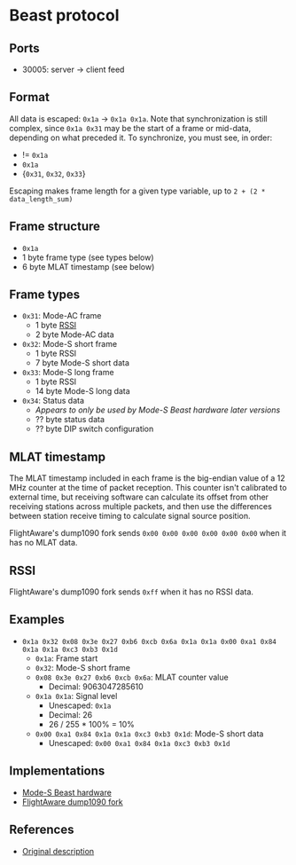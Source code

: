 # Beast protocol

## Ports

* 30005: server -> client feed

## Format

All data is escaped: `0x1a` -> `0x1a 0x1a`. Note that synchronization is still
complex, since `0x1a 0x31` may be the start of a frame or mid-data, depending
on what preceded it. To synchronize, you must see, in order:
* != `0x1a`
* `0x1a`
* {`0x31`, `0x32`, `0x33`}

Escaping makes frame length for a given type variable, up to
`2 + (2 * data_length_sum)`


## Frame structure
* `0x1a`
* 1 byte frame type (see types below)
* 6 byte MLAT timestamp (see below)
  

## Frame types
* `0x31`: Mode-AC frame
  * 1 byte [RSSI](https://en.wikipedia.org/wiki/Received_signal_strength_indication)
  * 2 byte Mode-AC data
* `0x32`: Mode-S short frame
  * 1 byte RSSI
  * 7 byte Mode-S short data
* `0x33`: Mode-S long frame
  * 1 byte RSSI
  * 14 byte Mode-S long data
* `0x34`: Status data
  * *Appears to only be used by Mode-S Beast hardware later versions*
  * ?? byte status data
  * ?? byte DIP switch configuration


## MLAT timestamp
The MLAT timestamp included in each frame is the big-endian value of a 12 MHz
counter at the time of packet reception. This counter isn't calibrated to
external time, but receiving software can calculate its offset from other
receiving stations across multiple packets, and then use the differences between
station receive timing to calculate signal source position.

FlightAware's dump1090 fork sends `0x00 0x00 0x00 0x00 0x00 0x00` when it has
no MLAT data.


## RSSI
FlightAware's dump1090 fork sends `0xff` when it has no RSSI data.


## Examples

* `0x1a 0x32 0x08 0x3e 0x27 0xb6 0xcb 0x6a 0x1a 0x1a 0x00 0xa1 0x84 0x1a 0x1a 0xc3 0xb3 0x1d`
  * `0x1a`: Frame start
  * `0x32`: Mode-S short frame
  * `0x08 0x3e 0x27 0xb6 0xcb 0x6a`: MLAT counter value
    * Decimal: 9063047285610
  * `0x1a 0x1a`: Signal level
    * Unescaped: `0x1a`
    * Decimal: 26
    * 26 / 255 * 100% = 10%
  * `0x00 0xa1 0x84 0x1a 0x1a 0xc3 0xb3 0x1d`: Mode-S short data
    * Unescaped: `0x00 0xa1 0x84 0x1a 0xc3 0xb3 0x1d`


## Implementations

* [Mode-S Beast hardware](http://modesbeast.com/scope.html)
* [FlightAware dump1090 fork](https://flightaware.com/adsb/piaware/install)


## References

* [Original description](http://wiki.modesbeast.com/Mode-S_Beast:Data_Output_Formats)
